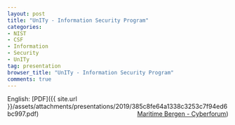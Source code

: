 ```yaml
---
layout: post
title: "UnITy - Information Security Program"
categories:
- NIST
- CSF
- Information
- Security
- UnITy
tag: presentation
browser_title: "UnITy - Information Security Program"
comments: true
---
```


English: [PDF]({{ site.url }}/assets/attachments/presentations/2019/385c8fe64a1338c3253c7f94ed6bc997.pdf) <span style="float: right;">[Maritime Bergen - Cyberforum](https://www.maritimebergen.no))</span>
